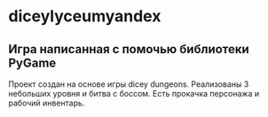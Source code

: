 # diceylyceumyandex

Игра написанная с помочью библиотеки PyGame
-------------------------------------------

Проект создан на основе игры dicey dungeons. Реализованы 3 небольших уровня и битва с боссом. Есть прокачка персонажа и рабочий инвентарь.
